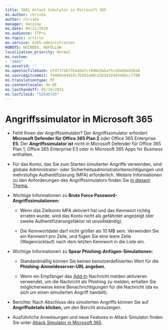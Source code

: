 ```yaml
---
title: 2681 Attack Simulator in Microsoft 365
ms.author: chrisda
author: chrisda
manager: dansimp
ms.date: 04/21/2020
ms.audience: ITPro
ms.topic: article
ms.service: o365-administration
ROBOTS: NOINDEX, NOFOLLOW
localization_priority: Normal
ms.custom:
- "2681"
ms.assetid: ''
ms.openlocfilehash: e7d71fdb77b4a047c1998e9aba75cdd469a936a8
ms.sourcegitcommit: f4866e94918c7b591ad0cd3b58169d340bcc7f00
ms.translationtype: MT
ms.contentlocale: de-DE
ms.lasthandoff: 05/19/2021
ms.locfileid: "52545725"
---
```

# <a name="attack-simulator-in-microsoft-365"></a>Angriffssimulator in Microsoft 365

- Fehlt Ihnen der Angriffssimulator? Der Angriffssimulator erfordert **Microsoft Defender für Office 365 Plan 2** oder Office 365 Enterprise **E5**. Der **Angriffssimulator ist** nicht in Microsoft Defender für Office 365 Plan 1, Office 365 Enterprise E3 oder in Microsoft 365 Apps for Business enthalten.

- Für das Konto, das Sie zum Starten simulierter Angriffe verwenden, sind globale Administrator- oder Sicherheitsadministratorberechtigungen und mehrstufige Authentifizierung (MFA) erforderlich. Weitere Informationen zu den Anforderungen des Angriffssimulators finden Sie [in diesem Thema.](/microsoft-365/security/office-365-security/attack-simulator)

- Wichtige Informationen zu **Brute Force Password-Angriffssimulationen:**

  - Wenn das Zielkonto MFA aktiviert hat und das Kennwort richtig erraten wurde, wird das Konto nicht als gefährdet angezeigt (der zweite Authentifizierungsfaktor ist unvollständig).

  - Die Kennwortdatei darf nicht größer als 10 MB sein. Verwenden Sie ein Kennwort pro Zeile, und fügen Sie eine leere Zeile (Wagenrücklauf) nach dem letzten Kennwort in die Liste ein.

- Wichtige Informationen zu **Spear Phishing-Anfügen-Simulationen:**

  - Standardmäßig können Sie keinen benutzerdefinierten Wert für die **Phishing-Anmeldeserver-URL angeben.**

  - Wenn ein Empfänger das [Add-In](/microsoft-365/security/office-365-security/enable-the-report-message-add-in) Nachricht melden aktivieren verwendet, um die Nachricht als Phishing zu melden, erhalten Sie möglicherweise keine Benachrichtigungen für die Nachricht (da es sich um einen simulierten Angriff handelt).

- Berichte: Nach Abschluss des simulierten Angriffs können Sie auf **Angriffsdetails klicken,** um den Bericht anzuzeigen.

- Ausführliche Anweisungen und neue Features in Attack Simulator finden Sie unter [Attack Simulator in Microsoft 365](/microsoft-365/security/office-365-security/attack-simulator).

